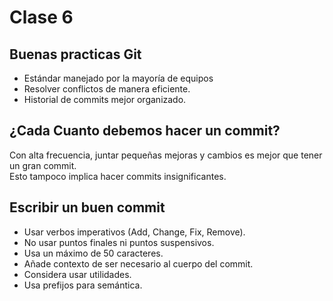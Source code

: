 # Clase 6
## Buenas practicas Git
- Estándar manejado por la mayoría de equipos
- Resolver conflictos de manera eficiente.
- Historial de commits mejor organizado.
## ¿Cada Cuanto debemos hacer un commit?
Con alta frecuencia, juntar pequeñas mejoras y cambios es mejor que tener un gran commit.  
Esto tampoco implica hacer commits insignificantes.
## Escribir un buen commit
- Usar verbos imperativos (Add, Change, Fix, Remove).
- No usar puntos finales ni puntos suspensivos.
- Usa un máximo de 50 caracteres.
- Añade contexto de ser necesario al cuerpo del commit.
- Considera usar utilidades.
- Usa prefijos para semántica.